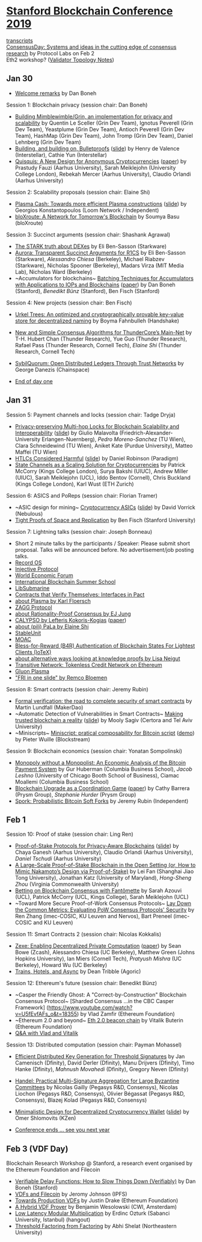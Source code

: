 # [Stanford Blockchain Conference 2019](https://cyber.stanford.edu/sbc19)

[transcripts](https://diyhpl.us/wiki/transcripts/stanford-blockchain-conference/2019/)<br>
[ConsensusDay: Systems and ideas in the cutting edge of consensus research](https://www.eventbrite.com/e/consensusday-systems-and-ideas-in-the-cutting-edge-of-consensus-research-registration-55714184626) by Protocol Labs on Feb 2<br>
Eth2 workshop? ([Validator Topology Notes](https://hackmd.io/KyD_KfiwRQ-Wmfz2xAJpoA#))

## Jan 30

* [Welcome remarks](https://www.youtube.com/watch?v=XckwEw8FyEA&t=12) by Dan Boneh

Session 1: Blockchain privacy (session chair: Dan Boneh)
* [Building Mimblewimble/Grin, an implementation for privacy and scalability](https://www.youtube.com/watch?v=XckwEw8FyEA&t=626) by Quentin Le Sceller (Grin Dev Team), Ignotus Peverell (Grin Dev Team), Yeastplume (Grin Dev Team), Antioch Peverell (Grin Dev Team), HashMap (Grin Dev Team), John Tromp (Grin Dev Team), Daniel Lehnberg (Grin Dev Team)
* [Building, and building on, Bulletproofs](https://www.youtube.com/watch?v=XckwEw8FyEA&t=2055) ([slide](https://cyber.stanford.edu/sites/default/files/bulletproofs_sbc19.pdf)) by Henry de Valence (Interstellar), Cathie Yun (Interstellar)
* [Quisquis: A New Design for Anonymous Cryptocurrencies](https://www.youtube.com/watch?v=XckwEw8FyEA&t=3967) ([paper](https://eprint.iacr.org/2018/990)) by Prastudy Fauzi (Aarhus University), Sarah Meiklejohn (University College London), Rebekah Mercer (Aarhus University), Claudio Orlandi (Aarhus University)

Session 2: Scalability proposals (session chair: Elaine Shi)
* [Plasma Cash: Towards more efficient Plasma constructions](https://youtu.be/XckwEw8FyEA?t=7816) ([slide](https://cyber.stanford.edu/sites/default/files/plasma_stanford.pdf)) by Georgios Konstantopoulos (Loom Network / Independent)
* [bloXroute: A Network for Tomorrow's Blockchain](https://youtu.be/XckwEw8FyEA?t=9360) by Soumya Basu (bloXroute)

Session 3: Succinct arguments (session chair: Shashank Agrawal)
* [The STARK truth about DEXes](https://youtu.be/XckwEw8FyEA?t=16775) by Eli Ben-Sasson (Starkware)
* [Aurora: Transparent Succinct Arguments for R1CS](https://youtu.be/XckwEw8FyEA?t=18653) by Eli Ben-Sasson (Starkware), *Alessandro Chiesa* (Berkeley), Michael Riabzev (Starkware), Nicholas Spooner (Berkeley), Madars Virza (MIT Media Lab), Nicholas Ward (Berkeley)
* ~Accumulators for blockchains~ [Batching Techniques for Accumulators with Applications to IOPs and Blockchains](https://youtu.be/XckwEw8FyEA?t=20295) ([paper](https://eprint.iacr.org/2018/1188)) by Dan Boneh (Stanford), *Benedikt Bünz* (Stanford), Ben Fisch (Stanford)

Session 4: New projects (session chair: Ben Fisch)
* [Urkel Trees: An optimized and cryptographically provable key-value store for decentralized naming](https://youtu.be/XckwEw8FyEA?t=24499) by Boyma Fahnbulleh (Handshake)
* [New and Simple Consensus Algorithms for ThunderCore’s Main-Net](https://youtu.be/XckwEw8FyEA?t=26326) by T-H. Hubert Chan (Thunder Research), Yue Guo (Thunder Research), Rafael Pass (Thunder Research, Cornell Tech), *Elaine Shi* (Thunder Research, Cornell Tech)
* [SybilQuorum: Open Distributed Ledgers Through Trust Networks](https://youtu.be/XckwEw8FyEA?t=28132) by George Danezis (Chainspace)

* [End of day one](https://www.youtube.com/watch?v=XckwEw8FyEA&t=29342)

## Jan 31

Session 5: Payment channels and locks (session chair: Tadge Dryja)
* [Privacy-preserving Multi-hop Locks for Blockchain Scalability and Interoperability](https://www.youtube.com/watch?v=sQOfnsW6PTY&t=819) ([slide](https://eprint.iacr.org/2018/472.pdf)) by Giulio Malavolta (Friedrich-Alexander-University Erlangen-Nuernberg), *Pedro Moreno-Sanchez* (TU Wien), Clara Schneidewind (TU Wien), Aniket Kate (Purdue University), Matteo Maffei (TU Wien)
* [HTLCs Considered Harmful](https://www.youtube.com/watch?v=sQOfnsW6PTY&t=2740) ([slide](https://cyber.stanford.edu/sites/default/files/htlcs_considered_harmful.pdf)) by Daniel Robinson (Paradigm)
* [State Channels as a Scaling Solution for Cryptocurrencies](https://www.youtube.com/watch?v=sQOfnsW6PTY&t=4568) by Patrick McCorry (Kings College London), Surya Bakshi (UIUC), Andrew Miller (UIUC), Sarah Meiklejohn (UCL), Iddo Bentov (Cornell), Chris Buckland (Kings College London), Karl Wust (ETH Zurich)

Session 6: ASICS and PoReps (session chair: Florian Tramer)
* ~ASIC design for mining~ [Cryptocurrency ASICs](https://www.youtube.com/watch?v=sQOfnsW6PTY&t=7841) ([slide](https://cyber.stanford.edu/sites/default/files/vorick_presentation.pdf)) by David Vorrick (Nebulous)
* [Tight Proofs of Space and Replication](https://www.youtube.com/watch?v=sQOfnsW6PTY&t=9728) by Ben Fisch (Stanford University)

Session 7: Lightning talks (session chair: Joseph Bonneau)
* Short 2 minute talks by the participants / Speaker: Please submit short proposal. Talks will be announced before. No advertisement/job posting talks.
 * [Record OS](https://www.youtube.com/watch?v=sQOfnsW6PTY&t=12148)
 * [Injective Protocol](https://www.youtube.com/watch?v=sQOfnsW6PTY&t=12307)
 * [World Economic Forum](https://www.youtube.com/watch?v=sQOfnsW6PTY&t=12419)
 * [International Blockchain Summer School](https://www.youtube.com/watch?v=sQOfnsW6PTY&t=12533)
 * [LibSubmarine](https://www.youtube.com/watch?v=sQOfnsW6PTY&t=12663)
 * [Contracts that Verify Themselves: Interfaces in Pact](https://www.youtube.com/watch?v=sQOfnsW6PTY&t=12755)
 * [about Plasma by Karl Floersch](https://www.youtube.com/watch?v=sQOfnsW6PTY&t=12954)
 * [ZAGG Protocol](https://www.youtube.com/watch?v=sQOfnsW6PTY&t=13089)
 * [about Rationality-Proof Consensus by EJ Jung](https://www.youtube.com/watch?v=sQOfnsW6PTY&t=13199)
 * [CALYPSO by Lefteris Kokoris-Kogias](https://www.youtube.com/watch?v=sQOfnsW6PTY&t=13393) ([paper](https://eprint.iacr.org/2018/209))
 * [about (pili) PaLa by Elaine Shi](https://www.youtube.com/watch?v=sQOfnsW6PTY&t=13528)
 * [StableUnit](https://www.youtube.com/watch?v=sQOfnsW6PTY&t=13661)
 * [MOAC](https://www.youtube.com/watch?v=sQOfnsW6PTY&t=13814)
 * [Bless-for-Reward (B4R) Authentication of Blockchain States For Lightest Clients (IoTeX)](https://www.youtube.com/watch?v=sQOfnsW6PTY&t=13962)
 * [about alternative ways looking at knowledge proofs by Lisa Neigut](https://www.youtube.com/watch?v=sQOfnsW6PTY&t=14111)
 * [Transitive Network: Tokenless Credit Network on Ethereum](https://www.youtube.com/watch?v=sQOfnsW6PTY&t=14246)
 * [Gluon Plasma](https://www.youtube.com/watch?v=sQOfnsW6PTY&t=14401)
 * ["FRI in one slide" by Remco Bloemen](https://www.youtube.com/watch?v=sQOfnsW6PTY&t=14526)

Session 8: Smart contracts (session chair: Jeremy Rubin)
* [Formal verification: the road to complete security of smart contracts](https://www.youtube.com/watch?v=sQOfnsW6PTY&t=18857) by Martin Lundfall (MakerDao)
* ~Automatic Detection of Vulnerabilities in Smart Contracts~ [Making trusted blockchain a reality](https://www.youtube.com/watch?v=sQOfnsW6PTY&t=20851) ([slide](https://cyber.stanford.edu/sites/default/files/certora_stanfordblockchainjan31_1.pptx)) by Mooly Sagiv (Certora and Tel Aviv University)
* ~Miniscripts~ [Miniscript: pratical composability for Bitcoin script](https://www.youtube.com/watch?v=sQOfnsW6PTY&t=22583) ([demo](http://bitcoin.sipa.be/miniscript/miniscript.html)) by Pieter Wuille (Blockstream)

Session 9: Blockchain economics (session chair: Yonatan Sompolinski)
* [Monopoly without a Monopolist: An Economic Analysis of the Bitcoin Payment System](https://www.youtube.com/watch?v=sQOfnsW6PTY&t=26144) by Gur Huberman (Columbia Business School), *Jacob Leshno* (University of Chicago Booth School of Business), Ciamac Moallemi (Columbia Business School)
* [Blockchain Upgrade as a Coordination Game](https://www.youtube.com/watch?v=sQOfnsW6PTY&t=28170) ([paper](https://papers.ssrn.com/sol3/papers.cfm?abstract_id=3192208)) by Cathy Barrera (Prysm Group), *Stephanie Hurder* (Prysm Group)
* [Spork: Probabilistic Bitcoin Soft Forks](https://www.youtube.com/watch?v=sQOfnsW6PTY&t=29817) by Jeremy Rubin (Independent)

## Feb 1

Session 10: Proof of stake (session chair: Ling Ren)
* [Proof-of-Stake Protocols for Privacy-Aware Blockchains](https://www.youtube.com/watch?v=U5fEvfAFs_o&t=398) ([slide](https://cyber.stanford.edu/sites/default/files/pposhandoutsbc19.pdf)) by Chaya Ganesh (Aarhus University), Claudio Orlandi (Aarhus University), *Daniel Tschudi* (Aarhus University)
* [A Large-Scale Proof-of-Stake Blockchain in the Open Setting (or, How to Mimic Nakamoto’s Design via Proof-of-Stake)](https://www.youtube.com/watch?v=U5fEvfAFs_o&t=1704) by Lei Fan (Shanghai Jiao Tong University), Jonathan Katz (University of Maryland), *Hong-Sheng Zhou* (Virginia Commonwealth University)
* [Betting on Blockchain Consensus with Fantômette](https://www.youtube.com/watch?v=U5fEvfAFs_o&t=3707) by Sarah Azouvi (UCL), Patrick McCorry (UCL, Kings College), Sarah Meiklejohn (UCL)
* ~Toward More Secure Proof-of-Work Consensus Protocols~ [Lay Down the Common Metrics: Evaluating PoW Consensus Protocols' Security](https://www.youtube.com/watch?v=U5fEvfAFs_o&t=5714) by Ren Zhang (imec-COSIC, KU Leuven and Nervos), Bart Preneel (imec-COSIC and KU Leuven)

Session 11: Smart Contracts 2 (session chair: Nicolas Kokkalis)
* [Zexe: Enabling Decentralized Private Computation](https://www.youtube.com/watch?v=U5fEvfAFs_o&t=9398) ([paper](https://eprint.iacr.org/2018/962)) by Sean Bowe (Zcash), Alessandro Chiesa (UC Berkeley), Matthew Green (Johns Hopkins University), Ian Miers (Cornell Tech), *Pratyush Mishra* (UC Berkeley), Howard Wu (UC Berkeley)
* [Trains, Hotels, and Async](https://www.youtube.com/watch?v=U5fEvfAFs_o&t=10912) by Dean Tribble (Agoric)

Session 12: Ethereum's future (session chair: Benedikt Bünz)
* ~Casper the Friendly Ghost: A "Correct-by-Construction" Blockchain Consensus Protocol~ [Sharded Consensus ...in the CBC Casper Framework] (https://www.youtube.com/watch?v=U5fEvfAFs_o&t=18355) by Vlad Zamfir (Ethereum Foundation)
* ~Ethereum 2.0 and beyond~ [Eth 2.0 beacon chain](https://www.youtube.com/watch?v=U5fEvfAFs_o&t=19721) by Vitalik Buterin (Ethereum Foundation)
 * [Q&A with Vlad and Vitalik](https://www.youtube.com/watch?v=U5fEvfAFs_o&t=20986)

Session 13: Distributed computation (session chair: Payman Mohassel)
* [Efficient Distributed Key Generation for Threshold Signatures](https://www.youtube.com/watch?v=U5fEvfAFs_o&t=23924) by Jan Camenisch (Dfinity), David Derler (Dfinity), Manu Drijvers (Dfinity), Timo Hanke (Dfinity), *Mahnush Movahedi* (Dfinity), Gregory Neven (Dfinity)
* [Handel: Practical Multi-Signature Aggregation for Large Byzantine Committees](https://www.youtube.com/watch?v=U5fEvfAFs_o&t=25678) by Nicolas Gailly (Pegasys R&D, Consensys), Nicolas Liochon (Pegasys R&D, Consensys), Olivier Bégassat (Pegasys R&D, Consensys), Blazej Kolad (Pegasys R&D, Consensys)
* [Minimalistic Design for Decentralized Cryptocurrency Wallet](https://www.youtube.com/watch?v=U5fEvfAFs_o&t=27372) ([slide](https://cyber.stanford.edu/sites/default/files/slides.pdf)) by Omer Shlomovits (KZen)

* [Conference ends ... see you next year](https://www.youtube.com/watch?v=U5fEvfAFs_o&t=28957)

## Feb 3 (VDF Day)

Blockchain Research Workshop @ Stanford, a research event organised by the Ethereum Foundation and Filecoin

* [Verifiable Delay Functions: How to Slow Things Down (Verifiably)](https://www.youtube.com/watch?v=dN-1q8c50q0) by Dan Boneh (Stanford)
* [VDFs and Filecoin](https://www.youtube.com/watch?v=GZZ2G9bPXsM) by Jeromy Johnson (IPFS)
* [Towards Production VDFs](https://www.youtube.com/watch?v=Kmm6BXXfsnI) by Justin Drake (Ethereum Foundation)
* [A Hybrid VDF Prover](https://www.youtube.com/watch?v=NtzNdsbkFt0) by Benjamin Wesolowski (CWI, Amsterdam)
* [Low Latency Modular Multiplication](https://www.youtube.com/watch?v=ITf4Wt2YgDE) by Erdinc Ozturk (Sabanci University, Istanbul) (hangout)
* [Threshold Factoring from Factoring](https://www.youtube.com/watch?v=RwrJXO_ecRI) by Abhi Shelat (Northeastern University)

